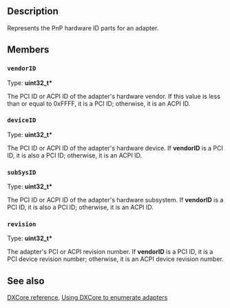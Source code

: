 ## Description

Represents the PnP hardware ID parts for an adapter.

## Members

### `vendorID`

Type: **uint32_t\***

The PCI ID or ACPI ID of the adapter's hardware vendor. If this value is less than or equal to 0xFFFF, it is a PCI ID; otherwise, it is an ACPI ID.

### `deviceID`

Type: **uint32_t\***

The PCI ID or ACPI ID of the adapter's hardware device. If **vendorID** is a PCI ID, it is also a PCI ID; otherwise, it is an ACPI ID.

### `subSysID`

Type: **uint32_t\***

The PCI ID or ACPI ID of the adapter's hardware subsystem. If **vendorID** is a PCI ID, it is also a PCI ID; otherwise, it is an ACPI ID.

### `revision`

Type: **uint32_t\***

The adapter's PCI or ACPI revision number. If **vendorID** is a PCI ID, it is a PCI device revision number; otherwise, it is an ACPI device revision number.

## See also

[DXCore reference](https://learn.microsoft.com/windows/win32/dxcore/dxcore-reference), [Using DXCore to enumerate adapters](https://learn.microsoft.com/windows/win32/dxcore/dxcore-enum-adapters)